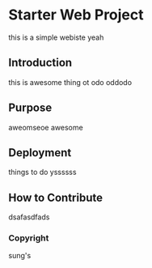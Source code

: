 # Starter Web Project

this is a simple webiste yeah

## Introduction

this is awesome thing ot odo oddodo

## Purpose

aweomseoe awesome

## Deployment

things to do yssssss

## How to Contribute

dsafasdfads

### Copyright
sung's